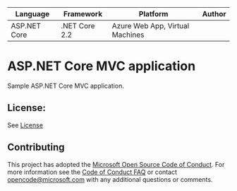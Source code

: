 | Language | Framework | Platform | Author |
| -------- | -------- |--------|--------|
| ASP.NET Core | .NET Core 2.2 | Azure Web App, Virtual Machines |


# ASP.NET Core MVC application

Sample ASP.NET Core MVC application.

## License:

See [License](#)

## Contributing

This project has adopted the [Microsoft Open Source Code of Conduct](https://opensource.microsoft.com/codeofconduct/). For more information see the [Code of Conduct FAQ](https://opensource.microsoft.com/codeofconduct/faq/) or contact [opencode@microsoft.com](mailto:opencode@microsoft.com) with any additional questions or comments.